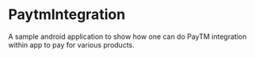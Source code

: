 # PaytmIntegration
A sample android application to show how one can do PayTM integration within app to pay for various products.
